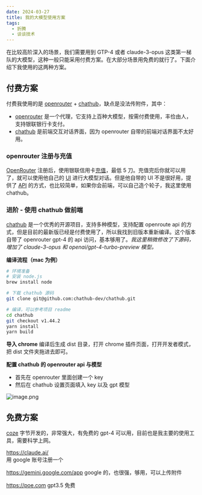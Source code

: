 ```yaml
---
date: 2024-03-27
title: 我的大模型使用方案
tags:
  - 折腾
  - 谈谈技术
---
```

在比较高阶深入的场景，我们需要用到 GTP-4 或者 claude-3-opus 这类第一梯队的大模型，这种一般只能采用付费方案。在大部分场景用免费的就行了。下面介绍下我使用的这两种方案。

## 付费方案

付费我使用的是 [openrouter](https://openrouter.ai/)  + [chathub](https://github.com/chathub-dev/chathub)，缺点是没法传附件，其中：
- [openrouter](https://openrouter.ai/) 是一个代理，它支持上百种大模型，按需付费使用，丰俭由人，支持银联银行卡支付。
- [chathub](https://github.com/chathub-dev/chathub) 是前端交互对话界面，因为 openrouter 自带的前端对话界面不太好用。
###  openrouter 注册与充值

[OpenRouter](https://openrouter.ai/) 注册后，使用银联信用卡[充值](https://openrouter.ai/account#credits)，最低 5 刀。充值完后你就可以用了，就可以使用他自己的 [UI](https://openrouter.ai/playground) 进行大模型对话。但是他自带的 UI 不是很好用，提供了 [API](https://openrouter.ai/docs#quick-start) 的方式，也比较简单，如果你会前端，可以自己造个轮子，我这里使用 chathub。
### 进阶 - 使用 chathub 做前端

[chathub](https://github.com/chathub-dev/chathub) 是一个优秀的开源项目，支持多种模型，支持配置 openroute api 的方式，但是目前的最新版已经是付费使用了，所以我找到旧版本重新编译。这个版本自带了 openrouter gpt-4 的 api 访问，基本够用了。*我这里稍微修改了下源码，增加了 claude-3-opus 和 openai/gpt-4-turbo-preview 模型。*

**编译流程（mac 为例）**

```bash
# 环境准备
# 安装 node.js
brew install node

# 下载 chathub 源码
git clone git@github.com:chathub-dev/chathub.git

# 编译，可以参考项目 readme
cd chathub
git checkout v1.44.2
yarn install
yarn build
```

**导入 chrome** 
编译后生成 dist 目录，打开 chrome 插件页面，打开开发者模式，把 dist 文件夹拖进去即可。

**配置 chathub 的 openrouter api 与模型**
- 首先在 openrouter 里面创建一个 key 
- 然后在 chathub 设置页面填入 key 以及 gpt 模型

![image.png](https://cdn.jsdelivr.net/gh/goby-ao/picgo@main/img/20240327180536.png)

## 免费方案
[ coze](https://coze.com)
字节开发的，非常强大，有免费的 gpt-4 可以用，目前也是我主要的使用工具，需要科学上网。

https://claude.ai/  
用 google 账号注册一个

https://gemini.google.com/app 
google 的，也很强，够用，可以上传附件

https://poe.com
gpt3.5 免费